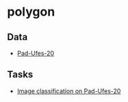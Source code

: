 # polygon

## Data
* [Pad-Ufes-20](polygon/data/PadUfes20/PadUfes20.md)

## Tasks
* [Image classification on Pad-Ufes-20](polygon/tasks/PadUfes20/PadUfes20.md)